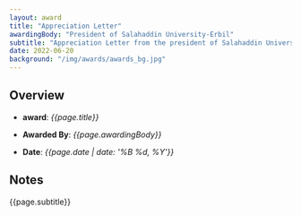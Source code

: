 ```yaml
---
layout: award
title: "Appreciation Letter"
awardingBody: "President of Salahaddin University-Erbil"
subtitle: "Appreciation Letter from the president of Salahaddin University-Erbil for excellence in teaching and research activities."
date: 2022-06-20
background: "/img/awards/awards_bg.jpg"
---
```


## Overview

- **award**: _{{page.title}}_

- **Awarded By**: _{{page.awardingBody}}_

- **Date**: _{{page.date | date: '%B %d, %Y'}}_

## Notes

{{page.subtitle}}
